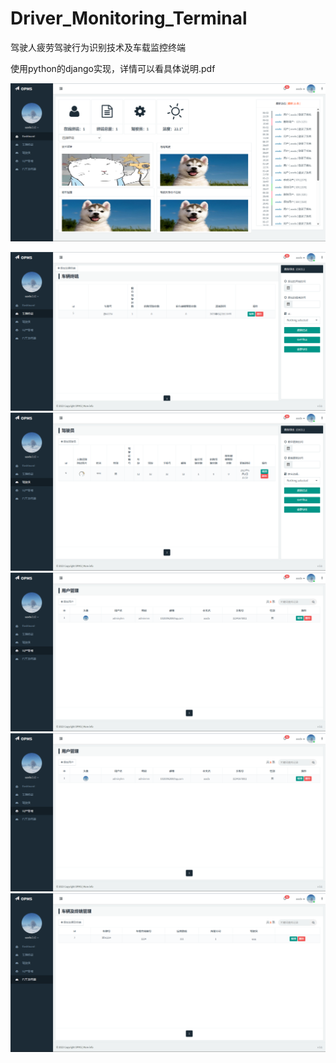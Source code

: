 # Driver_Monitoring_Terminal
驾驶人疲劳驾驶行为识别技术及车载监控终端

使用python的django实现，详情可以看具体说明.pdf

![My Image](https://github.com/qq13456116532/Driver_Monitoring_Terminal/blob/main/images/Snipaste_2023-06-03_21-46-43.png?raw=true)

![My Image1](https://raw.githubusercontent.com/qq13456116532/Driver_Monitoring_Terminal/main/images/Snipaste_2023-06-03_21-46-54.png)
![My Image1](https://raw.githubusercontent.com/qq13456116532/Driver_Monitoring_Terminal/main/images/Snipaste_2023-06-03_21-47-00.png)
![My Image1](https://raw.githubusercontent.com/qq13456116532/Driver_Monitoring_Terminal/main/images/Snipaste_2023-06-03_21-47-06.png)
![My Image1](https://raw.githubusercontent.com/qq13456116532/Driver_Monitoring_Terminal/main/images/Snipaste_2023-06-03_21-47-06.png)
![My Image1](https://raw.githubusercontent.com/qq13456116532/Driver_Monitoring_Terminal/main/images/Snipaste_2023-06-03_21-47-11.png)